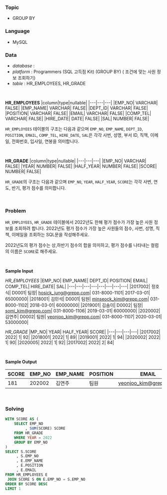 ### Topic
- GROUP BY
  
### Language
- MySQL

### Data
- *database* : 
- *platform* : Programmers (SQL 고득점 Kit) (GROUP BY) (
조건에 맞는 사원 정보 조회하기)
- *table* : HR_EMPLOYEES, HR_GRADE

<br>

**HR_EMPLOYEES**
|column|type|nullable|
|---|---|---|
|EMP_NO|	VARCHAR|	FALSE|
|EMP_NAME|	VARCHAR|	FALSE|
|DEPT_ID|	VARCHAR|	FALSE|
|POSITION|	VARCHAR|	FALSE|
|EMAIL|	VARCHAR|	FALSE|
|COMP_TEL|	VARCHAR|	FALSE|
|HIRE_DATE|	DATE|	FALSE|
|SAL|	NUMBER|	FALSE|


`HR_EMPLOYEES` 테이블의 구조는 다음과 같으며 `EMP_NO`, `EMP_NAME`, `DEPT_ID`, `POSITION`, `EMAIL`, `COMP_TEL`, `HIRE_DATE`, `SAL`은 각각 사번, 성명, 부서 ID, 직책, 이메일, 전화번호, 입사일, 연봉을 의미합니다.

<br>

**HR_GRADE**
|column|type|nullable|
|---|---|---|
|EMP_NO|	VARCHAR|	FALSE|
|YEAR|	NUMBER|	FALSE|
|HALF_YEAR|	NUMBER|	FALSE|
|SCORE|	NUMBER|	FALSE|

`HR_GRADE`의 구조는 다음과 같으며 `EMP_NO`, `YEAR`, `HALF_YEAR`, `SCORE`는 각각 사번, 연도, 반기, 평가 점수를 의미합니다.

<br>

### Problem
`HR_EMPLOYEES`, `HR_GRADE` 테이블에서 2022년도 한해 평가 점수가 가장 높은 사원 정보를 조회하려 합니다. 2022년도 평가 점수가 가장 높은 사원들의 점수, 사번, 성명, 직책, 이메일을 조회하는 SQL문을 작성해주세요.

2022년도의 평가 점수는 상,하반기 점수의 합을 의미하고, 평가 점수를 나타내는 컬럼의 이름은 `SCORE`로 해주세요.



<br>

**Sample Input**

*HR_EMPLOYEES*
|EMP_NO|	EMP_NAME|	DEPT_ID|	POSITION|	EMAIL|	COMP_TEL|	HIRE_DATE|	SAL|
|---|---|---|---|---|---|---|---|
|2017002|	정호식|	D0001|	팀장|	hosick_jung@grepp.com|	031-8000-1101|	2017-03-01|	65000000|
|2018001|	김민석|	D0001|	팀원|	minseock_kim@grepp.com|	031-8000-1102|	2018-03-01|	60000000|
|2019001|	김솜이|	D0002|	팀장|	somi_kim@grepp.com|	031-8000-1106|	2019-03-01|	60000000|
|2020002|	김연주|	D0002|	팀원|	yeonjoo_kim@grepp.com|	031-8000-1107|	2020-03-01|	53000000|


*HR_GRADE*
|MP_NO|	YEAR|	HALF_YEAR|	SCORE|
|---|---|---|---|
|2017002|	2022|	1|	92|
|2018001|	2022|	1|	89|
|2019001|	2022|	1|	94|
|2020002|	2022|	1|	90|
|2020005|	2022|	1|	92|
|2017002|	2022|	2|	84|

<br>

**Sample Output**

|SCORE|	EMP_NO|	EMP_NAME|	POSITION|	EMAIL|
|---|---|---|---|---|
|181|	202002|	김연주|	팀원|	yeonjoo_kim@grepp.com|

<br>

### Solving

```sql
WITH SCORE AS (
    SELECT EMP_NO
         , SUM(SCORE) SCORE
    FROM HR_GRADE
    WHERE YEAR = 2022
    GROUP BY EMP_NO
)
SELECT S.SCORE
     , S.EMP_NO
     , E.EMP_NAME
     , E.POSITION
     , E.EMAIL
FROM HR_EMPLOYEES E
 JOIN SCORE S ON E.EMP_NO = S.EMP_NO
ORDER BY SCORE DESC
LIMIT 1
```
